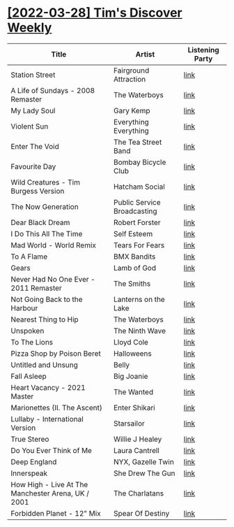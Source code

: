 # [[2022-03-28] Tim's Discover Weekly](https://open.spotify.com/user/zachthehammer/playlist/5heBZQ6lKFo1rY2A1gcPjw)

| Title | Artist | Listening Party |
| --- | --- | --- |
| Station Street | Fairground Attraction | [link](https://timstwitterlisteningparty.com/pages/replay/feed_616.html) |
| A Life of Sundays - 2008 Remaster | The Waterboys | [link](https://timstwitterlisteningparty.com/pages/replay/feed_531.html) |
| My Lady Soul | Gary Kemp | [link](https://timstwitterlisteningparty.com/pages/replay/feed_639.html) |
| Violent Sun | Everything Everything | [link](https://timstwitterlisteningparty.com/pages/replay/feed_429.html) |
| Enter The Void | The Tea Street Band | [link](https://timstwitterlisteningparty.com/pages/replay/feed_232.html) |
| Favourite Day | Bombay Bicycle Club | [link](https://timstwitterlisteningparty.com/pages/replay/feed_133.html) |
| Wild Creatures - Tim Burgess Version | Hatcham Social | [link]() |
| The Now Generation | Public Service Broadcasting | [link](https://timstwitterlisteningparty.com/pages/replay/feed_574.html) |
| Dear Black Dream | Robert Forster | [link](https://timstwitterlisteningparty.com/pages/replay/feed_622.html) |
| I Do This All The Time | Self Esteem | [link](https://timstwitterlisteningparty.com/pages/replay/feed_952.html) |
| Mad World - World Remix | Tears For Fears | [link](https://timstwitterlisteningparty.com/pages/replay/feed_239.html) |
| To A Flame | BMX Bandits | [link](https://timstwitterlisteningparty.com/pages/replay/feed_217.html) |
| Gears | Lamb of God | [link](https://timstwitterlisteningparty.com/pages/replay/feed_692.html) |
| Never Had No One Ever - 2011 Remaster | The Smiths | [link](https://timstwitterlisteningparty.com/pages/replay/feed_423.html) |
| Not Going Back to the Harbour | Lanterns on the Lake | [link](https://timstwitterlisteningparty.com/pages/replay/feed_806.html) |
| Nearest Thing to Hip | The Waterboys | [link](https://timstwitterlisteningparty.com/pages/replay/feed_869.html) |
| Unspoken | The Ninth Wave | [link](https://timstwitterlisteningparty.com/pages/replay/feed_499.html) |
| To The Lions | Lloyd Cole | [link](https://timstwitterlisteningparty.com/pages/replay/feed_176.html) |
| Pizza Shop by Poison Beret | Halloweens | [link](https://timstwitterlisteningparty.com/pages/replay/feed_587.html) |
| Untitled and Unsung | Belly | [link](https://timstwitterlisteningparty.com/pages/replay/feed_744.html) |
| Fall Asleep | Big Joanie | [link](https://timstwitterlisteningparty.com/pages/replay/feed_991.html) |
| Heart Vacancy - 2021 Master | The Wanted | [link](https://timstwitterlisteningparty.com/pages/replay/feed_975.html) |
| Marionettes (II. The Ascent) | Enter Shikari | [link](https://timstwitterlisteningparty.com/pages/replay/feed_424.html) |
| Lullaby - International Version | Starsailor | [link](https://timstwitterlisteningparty.com/pages/replay/feed_109.html) |
| True Stereo | Willie J Healey | [link](https://timstwitterlisteningparty.com/pages/replay/feed_368.html) |
| Do You Ever Think of Me | Laura Cantrell | [link](https://timstwitterlisteningparty.com/pages/replay/feed_256.html) |
| Deep England | NYX, Gazelle Twin | [link](https://timstwitterlisteningparty.com/pages/replay/feed_715.html) |
| Innerspeak | She Drew The Gun | [link](https://timstwitterlisteningparty.com/pages/replay/feed_994.html) |
| How High - Live At The Manchester Arena, UK / 2001 | The Charlatans | [link](https://timstwitterlisteningparty.com/pages/replay/feed_602.html) |
| Forbidden Planet - 12" Mix | Spear Of Destiny | [link](https://timstwitterlisteningparty.com/pages/replay/feed_482.html) |
